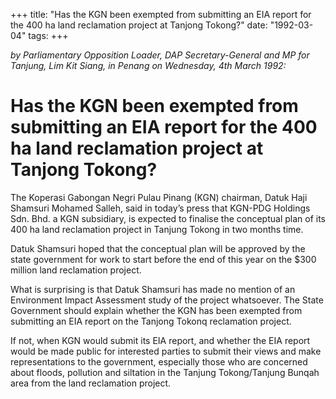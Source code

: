 +++ 
title: "Has the KGN been exempted from submitting an EIA report for the 400 ha land reclamation project at Tanjong Tokong?"
date: "1992-03-04"
tags:
+++

_by Parliamentary Opposition Loader, DAP Secretary-General and MP for Tanjung, Lim Kit Siang, in Penang on Wednesday, 4th March 1992:_

# Has the KGN been exempted from submitting an EIA report for the 400 ha land reclamation project at Tanjong Tokong?

The Koperasi Gabongan Negri Pulau Pinang (KGN) chairman, Datuk Haji Shamsuri Mohamed Salleh, said in today’s press that KGN-PDG Holdings Sdn. Bhd. a KGN subsidiary, is expected to finalise the conceptual plan of its 400 ha land reclamation project in Tanjung Tokong in two months time.</u>

Datuk Shamsuri hoped that the conceptual plan will be approved by the state government for work to start before the end of this year on the $300 million land reclamation  project.

What is surprising is that Datuk Shamsuri has made no mention of an Environment Impact Assessment study of the project whatsoever. The State Government should explain whether the KGN has been exempted from submitting an EIA report on the Tanjong Tokonq reclamation project.

If not, when KGN would submit its EIA report, and whether the EIA report would be made public for interested parties to submit their views and make representations to the government, especially those 
who are concerned about floods, pollution and siltation in the Tanjung Tokong/Tanjung Bunqah area from the land reclamation project.
 
